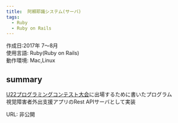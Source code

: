 ```yaml
---
title:  阿頼耶識システム(サーバ)
tags:
  - Ruby
  - Ruby on Rails
---
```


作成日:2017年 7〜8月  
使用言語:  Ruby(Ruby on Rails)  
動作環境:  Mac,Linux

## summary  
[U22プログラミングコンテスト大会](http://www.u22procon.com/)に出場するために書いたプログラム  
視覚障害者外出支援アプリのRest APIサーバとして実装  


URL: 非公開